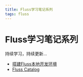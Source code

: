 ```yaml
---
title: Fluss学习笔记系列
tags: fluss
---
```


# Fluss学习笔记系列

持续学习，持续更新...

* [搭建Fluss本地开发环境](./01-development-env-setup.md)
* [Fluss Catalog](./02-fluss-catalog.md)
